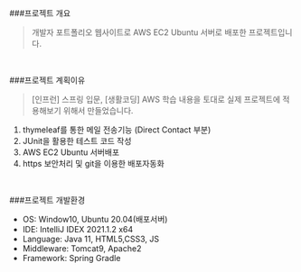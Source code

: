 ###프로젝트 개요
> 개발자 포트폴리오 웹사이트로 AWS EC2 Ubuntu 서버로 배포한 프로젝트입니다.

<br>

###프로젝트 계획이유
> [인프런] 스프링 입문, [생활코딩] AWS 학습 내용을 토대로 실제 프로젝트에 적용해보기 위해서 만들었습니다. 
1. thymeleaf를 통한 메일 전송기능 (Direct Contact 부분)
2. JUnit을 활용한 테스트 코드 작성
3. AWS EC2 Ubuntu 서버배포
4. https 보안처리 및 git을 이용한 배포자동화
   
<br>

###프로젝트 개발환경
+ OS: Window10, Ubuntu 20.04(배포서버)
+ IDE: IntelliJ IDEX 2021.1.2 x64
+ Language: Java 11, HTML5,CSS3, JS
+ Middleware: Tomcat9, Apache2
+ Framework: Spring Gradle

